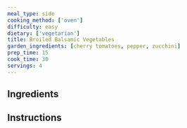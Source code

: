 ```yaml
---
meal_type: side
cooking_method: ['oven']
difficulty: easy
dietary: ['vegetarian']
title: Broiled Balsamic Vegetables
garden_ingredients: [cherry tomatoes, pepper, zucchini]
prep_time: 15
cook_time: 30
servings: 4
---
```


## Ingredients

## Instructions
